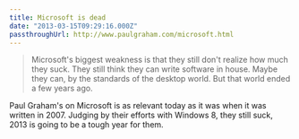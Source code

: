 ```yaml
---
title: Microsoft is dead
date: "2013-03-15T09:29:16.000Z"
passthroughUrl: http://www.paulgraham.com/microsoft.html
---
```


> Microsoft's biggest weakness is that they still don't realize how much they suck. They still think they can write software in house. Maybe they can, by the standards of the desktop world. But that world ended a few years ago.

Paul Graham's on Microsoft is as relevant today as it was when it was written in 2007. Judging by their efforts with Windows 8, they still suck, 2013 is going to be a tough year for them.